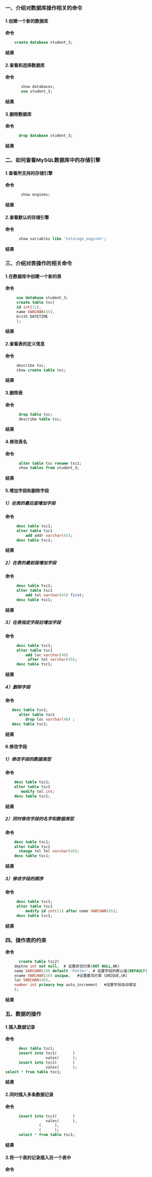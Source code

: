 ### 一、介绍对数据库操作相关的命令
#### 1.创建一个新的数据库

**命令**

```sql
	create database student_3;   
```

**结果**


#### 2.查看和选择数据库

**命令**
```sql
       show databases;
       use student_3;
```

**结果**


#### 3.删除数据库

**命令**
```sql
      drop database student_3;
```

**结果**


### 二、如何查看MySQL数据库中的存储引擎
#### 1.查看所支持的存储引擎

**命令**
```sql
       show engines;
```

**结果**


#### 2.查看默认的存储引擎

**命令**
```sql
      show variables like '%storage_engine%';
```

**结果**


### 三、介绍对表操作的相关命令
#### 1.在数据库中创建一个新的表

**命令**
```sql
     use database student_3;
     create table tsc(
     id int(11),
     name VARCHAR(45),
     brith DATETIME
     );
```

**结果**


#### 2.查看表的定义信息

**命令**
```sql
     describe tsc;
     show create table tsc;
```

**结果**


#### 3.删除表

**命令**
```sql
      drop table tsc;
      describe table tsc;
```

**结果**


#### 4.修改表名

**命令**
```sql
      alter table tsc rename tsc1;
      show tables from student_3;
```

**结果**


#### 5.增加字段和删除字段
##### 1）在表的最后面增加字段

**命令**
```sql
     desc table tsc1;
     alter table tsc1
         add addr varchar(45);
     desc table tsc1;
```

**结果**


##### 2）在表的最前面增加字段

**命令**
```sql
     desc table tsc1;
     alter table tsc1
         add tel varchar(45) first;
     desc table tsc1;
```
 
 **结果**
 
 
##### 3）在表指定字段后增加字段

**命令**
```sql
     desc table tsc1;
     alter table tsc1
         add loc varchar(40) 
	      after tel varchar(45);
     desc table tsc1;
```

**结果**


##### 4）删除字段

**命令**
```sql
   desc table tsc1;   
      alter table tsc1
         drop loc varchar(40) ;
   desc table tsc1;
```

**结果**


#### 6.修改字段
##### 1）修改字段的数据类型

**命令**
```sql
    desc table tsc1;
    alter table tsc1
       modify tel int;
    desc table tsc1;
```

**结果**


##### 2）同时修改字段的名字和数据类型

**命令**
```sql
    desc table tsc1;
    alter table tsc1
      change tel Tel varchar(40);
    desc table tsc1;
```

**结果**


##### 3）修改字段的顺序

**命令**
```sql
     desc table tsc1;
     alter table tsc1
         modify id int(11) after name VARCHAR(45);
     desc table tsc1;
```

**结果**


### 四、操作表的约束

**命令**
```sql
      create table tsc2(
 	deptno int not null,  # 设置非空约束(NOT NULL,NK)
	name VARCHAR(20) default 'Petter', # 设置字段的默认值(DEFAULT)
	xname VARCHAR(20) unique,	#设置委员约束（UNIQUE,UK）
	loc VARCHAR(40)， 
	number int primary key auto_increment	#设置字段自动增加
	); 
```

**结果**


### 五、数据的操作
#### 1.插入数据记录

**命令**
```sql
      desc table tsc1;
      insert into tsc1(       )
                  vales(      );
      insert into tsc1(       )
                  vales(      );
select * from table tsc1;
```

**结果**


#### 2.同时插入多条数据记录

**命令**
```sql
      insert into tsc1(       )
                  vales(      ),
		       (      ),
		       (      );
      select * from table tsc1;
```

**结果**


#### 3.将一个表的记录插入另一个表中

**命令**
```sql
      
